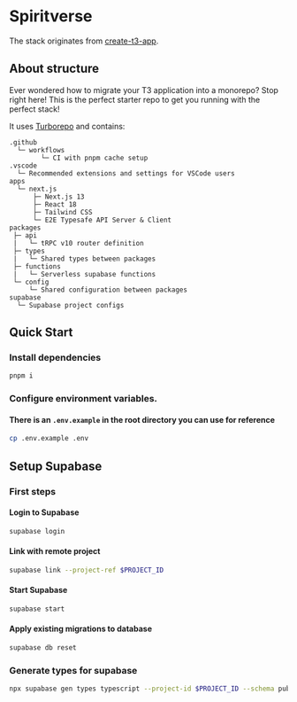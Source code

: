 # Spiritverse

The stack originates from [create-t3-app](https://github.com/t3-oss/create-t3-app).

## About structure

Ever wondered how to migrate your T3 application into a monorepo? Stop right here! This is the perfect starter repo to
get you running with the perfect stack!

It uses [Turborepo](https://turborepo.org/) and contains:

```
.github
  └─ workflows
        └─ CI with pnpm cache setup
.vscode
  └─ Recommended extensions and settings for VSCode users
apps
  └─ next.js
      ├─ Next.js 13
      ├─ React 18
      ├─ Tailwind CSS
      └─ E2E Typesafe API Server & Client
packages
 ├─ api
 |   └─ tRPC v10 router definition
 ├─ types
 |   └─ Shared types between packages
 ├─ functions
 |   └─ Serverless supabase functions
 └─ config
     └─ Shared configuration between packages
supabase
  └─ Supabase project configs   
```

## Quick Start

### Install dependencies

```diff
pnpm i
```

### Configure environment variables.

#### There is an `.env.example` in the root directory you can use for reference

```bash
cp .env.example .env
```

## Setup Supabase

### First steps

#### Login to Supabase

```bash
supabase login
```

#### Link with remote project

```bash
supabase link --project-ref $PROJECT_ID
```

#### Start Supabase

```bash
supabase start
```

#### Apply existing migrations to database

```bash
supabase db reset
```

### Generate types for supabase

```bash
npx supabase gen types typescript --project-id $PROJECT_ID --schema public > types/supabase.ts
```
